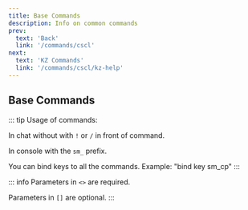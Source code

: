 ```yaml
---
title: Base Commands
description: Info on common commands
prev: 
  text: 'Back'
  link: '/commands/cscl'
next: 
  text: 'KZ Commands'
  link: '/commands/cscl/kz-help'
---
```


## Base Commands

::: tip
Usage of commands:

In chat without with `!` or `/` in front of command.

In console with the `sm_` prefix.

You can bind keys to all the commands. Example: "bind key sm_cp"
:::

::: info
Parameters in `<>` are required.

Parameters in `[]` are optional.
:::
